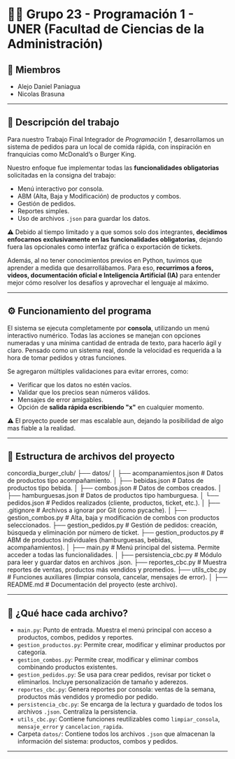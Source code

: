 # 👨‍💻 Grupo 23 - Programación 1 - UNER (Facultad de Ciencias de la Administración)

## 👥 Miembros

- Alejo Daniel Paniagua
- Nicolas Brasuna

---

## 📝 Descripción del trabajo

Para nuestro Trabajo Final Integrador de _Programación 1_, desarrollamos un sistema de pedidos para un local de comida rápida, con inspiración en franquicias como McDonald’s o Burger King.

Nuestro enfoque fue implementar todas las **funcionalidades obligatorias** solicitadas en la consigna del trabajo:

- Menú interactivo por consola.
- ABM (Alta, Baja y Modificación) de productos y combos.
- Gestión de pedidos.
- Reportes simples.
- Uso de archivos `.json` para guardar los datos.

⚠️ Debido al tiempo limitado y a que somos solo dos integrantes, **decidimos enfocarnos exclusivamente en las funcionalidades obligatorias**, dejando fuera las opcionales como interfaz gráfica o exportación de tickets.

Además, al no tener conocimientos previos en Python, tuvimos que aprender a medida que desarrollábamos. Para eso, **recurrimos a foros, videos, documentación oficial e Inteligencia Artificial (IA)** para entender mejor cómo resolver los desafíos y aprovechar el lenguaje al máximo.

---

## ⚙️ Funcionamiento del programa

El sistema se ejecuta completamente por **consola**, utilizando un menú interactivo numérico. Todas las acciones se manejan con opciones numeradas y una mínima cantidad de entrada de texto, para hacerlo ágil y claro. Pensado como un sistema real, donde la velocidad es requerida a la hora de tomar pedidos y otras funciones.

Se agregaron múltiples validaciones para evitar errores, como:

- Verificar que los datos no estén vacíos.
- Validar que los precios sean números válidos.
- Mensajes de error amigables.
- Opción de **salida rápida escribiendo "x"** en cualquier momento.

⚠️ El proyecto puede ser mas escalable aun, dejando la posibilidad de algo mas fiable a la realidad.

---

## 📁 Estructura de archivos del proyecto

concordia_burger_club/
├── datos/
│ ├── acompanamientos.json # Datos de productos tipo acompañamiento.
│ ├── bebidas.json # Datos de productos tipo bebida.
│ ├── combos.json # Datos de combos creados.
│ ├── hamburguesas.json # Datos de productos tipo hamburguesa.
│ └── pedidos.json # Pedidos realizados (cliente, productos, ticket, etc.).
│
├── .gitignore # Archivos a ignorar por Git (como pycache).
│
├── gestion_combos.py # Alta, baja y modificación de combos con productos seleccionados.
├── gestion_pedidos.py # Gestión de pedidos: creación, búsqueda y eliminación por número de ticket.
├── gestion_productos.py # ABM de productos individuales (hamburguesas, bebidas, acompañamientos).
│
├── main.py # Menú principal del sistema. Permite acceder a todas las funcionalidades.
│
├── persistencia_cbc.py # Módulo para leer y guardar datos en archivos .json.
├── reportes_cbc.py # Muestra reportes de ventas, productos más vendidos y promedios.
├── utils_cbc.py # Funciones auxiliares (limpiar consola, cancelar, mensajes de error).
│
├── README.md # Documentación del proyecto (este archivo).

---

## 🔎 ¿Qué hace cada archivo?

- `main.py`: Punto de entrada. Muestra el menú principal con acceso a productos, combos, pedidos y reportes.
- `gestion_productos.py`: Permite crear, modificar y eliminar productos por categoría.
- `gestion_combos.py`: Permite crear, modificar y eliminar combos combinando productos existentes.
- `gestion_pedidos.py`: Se usa para crear pedidos, revisar por ticket o eliminarlos. Incluye personalización de tamaño y aderezos.
- `reportes_cbc.py`: Genera reportes por consola: ventas de la semana, productos más vendidos y promedio por pedido.
- `persistencia_cbc.py`: Se encarga de la lectura y guardado de todos los archivos `.json`. Centraliza la persistencia.
- `utils_cbc.py`: Contiene funciones reutilizables como `limpiar_consola`, `mensaje_error` y `cancelacion_rapida`.
- Carpeta `datos/`: Contiene todos los archivos `.json` que almacenan la información del sistema: productos, combos y pedidos.

---
